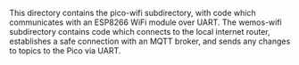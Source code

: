 This directory contains the pico-wifi subdirectory, with code which communicates with an ESP8266 WiFi module over UART. The wemos-wifi subdirectory contains code which connects to the local internet router, establishes a safe connection with an MQTT broker, and sends any changes to topics to the Pico via UART.
